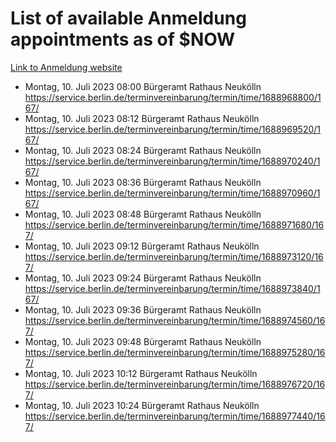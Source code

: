 # List of available Anmeldung appointments as of $NOW
[Link to Anmeldung website](https://service.berlin.de/terminvereinbarung/termin/tag.php?termin=1&anliegen[]=120686&dienstleisterlist=122210,122217,327316,122219,327312,122227,327314,122231,327346,122243,327348,122254,122252,329742,122260,329745,122262,329748,122271,327278,122273,327274,122277,327276,330436,122280,327294,122282,327290,122284,327292,122291,327270,122285,327266,122286,327264,122296,327268,150230,329760,122297,327286,122294,327284,122312,329763,122314,329775,122304,327330,122311,327334,122309,327332,317869,122281,327352,122279,329772,122283,122276,327324,122274,327326,122267,329766,122246,327318,122251,327320,122257,327322,122208,327298,122226,327300&herkunft=http%3A%2F%2Fservice.berlin.de%2Fdienstleistung%2F120686%2F)
- Montag, 10. Juli 2023 08:00 Bürgeramt Rathaus Neukölln https://service.berlin.de/terminvereinbarung/termin/time/1688968800/167/
- Montag, 10. Juli 2023 08:12 Bürgeramt Rathaus Neukölln https://service.berlin.de/terminvereinbarung/termin/time/1688969520/167/
- Montag, 10. Juli 2023 08:24 Bürgeramt Rathaus Neukölln https://service.berlin.de/terminvereinbarung/termin/time/1688970240/167/
- Montag, 10. Juli 2023 08:36 Bürgeramt Rathaus Neukölln https://service.berlin.de/terminvereinbarung/termin/time/1688970960/167/
- Montag, 10. Juli 2023 08:48 Bürgeramt Rathaus Neukölln https://service.berlin.de/terminvereinbarung/termin/time/1688971680/167/
- Montag, 10. Juli 2023 09:12 Bürgeramt Rathaus Neukölln https://service.berlin.de/terminvereinbarung/termin/time/1688973120/167/
- Montag, 10. Juli 2023 09:24 Bürgeramt Rathaus Neukölln https://service.berlin.de/terminvereinbarung/termin/time/1688973840/167/
- Montag, 10. Juli 2023 09:36 Bürgeramt Rathaus Neukölln https://service.berlin.de/terminvereinbarung/termin/time/1688974560/167/
- Montag, 10. Juli 2023 09:48 Bürgeramt Rathaus Neukölln https://service.berlin.de/terminvereinbarung/termin/time/1688975280/167/
- Montag, 10. Juli 2023 10:12 Bürgeramt Rathaus Neukölln https://service.berlin.de/terminvereinbarung/termin/time/1688976720/167/
- Montag, 10. Juli 2023 10:24 Bürgeramt Rathaus Neukölln https://service.berlin.de/terminvereinbarung/termin/time/1688977440/167/
